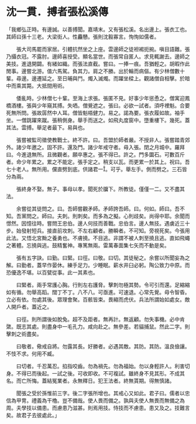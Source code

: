 # 沈一貫．搏者張松溪傳

「我鄉弘正時。有邊誠。以善搏聞。嘉靖末。又有張松溪。名出邊上。張衣工也。其師曰孫十三老。大梁街人。性麤戇。張則沈毅寡言。恂恂如儒者。

　　張大司馬罷而家居。引體抗然坐之上座。雲邊師之徒袒裼扼捥。嗔目語難。張乃攝衣冠。不露肘。邊師喜授受。顯名當世。而張常自匿人。求見輒謝去。邊師之美技。進退開闢。有緒如織。而張法直截。嘗曰。一捧一痕。吾猶輕之。胡暇作此閒事。邊嘗北游。值六馬駕。負其力。肩之不勝。出於輪而病傴。有少林僧數十輩。尋邊。邊遷延之。至日晡與鬥。燭入滅燭。而躍坐樑上。觀諸僧自相擊。於暗中而乘其斃。大抵間用術。

　　倭亂時。少林僧七十輩。至海上求張。張匿不見。好事少年慫恿之。僧寓迎鳳橋酒樓。張與少年窺其搏。失哂。僧覺遮之。張曰。必欲一試者。須呼裡魁。合要死無所問。張故孱然中人耳。僧皆魁梧健力。易之。諾為要。張衣履如故。袖手坐。一僧跳躍來蹴。張稍側身。舉手而送之。如飛丸度窗中。墮重樓下。幾死。蓋其法。雲搏。舉足者最下。易與也。

　　張嘗被監司徵使教戰士。終不許。曰。吾盟於師者嚴。不授非人。張嘗踏青郊外。諸少年邀之。固不許。還及門。諸少年戒守者。毋入張。閉之月城中。羅拜曰。今進退無所。且微觀者。願卒惠之。張不得已。許之。門多圜石。可數百斤者。命少年累之。累之不能定。張手定之。稍支以瓦。而更累一於其上。祝曰。吾七十老人。無所用。儻直劈到底。供諸君一。可乎。舉左手。側而劈之。三石皆分為兩。

　　張終身不娶。無子。事母以孝。聞死於牖下。所教徒。僅僅一二。又不盡其法。

　　余嘗從其徒問之。曰。吾師嘗觀矛師。矛師誇吾師。曰。何如。師曰。吾不知。吾黨問之。師曰。夫刺。則刺矣。而多為之擬。心則歧矣。尚得中耶。余聞而憬然。因憶往時。嘗問王忠伯。邊人何技而善戰。忠伯言。邊人無技。遇虜近三十步。始發射短兵。接直前攻刺。不左右顧者。勝瞬者。不可知。旁視死矣。今張用此法。又悟北宮黝之養勇也。不膚撓。不目逃。非謂不被人刺至撓且逃。直如飛蠅之著體。忘撓與逃。鼓精奮神。專篤無兩。雷萬春面集七矢而不動是矣。

　　張有五字訣。曰勤。曰緊。曰徑。曰敬。曰切。其徒秘之。余嘗以所聞妄為之解。曰勤者。蓋早作晏休。練手足力。少睡眠。薪水井臼必躬。陶公致力中原。而恐優逸不堪。以百甓從事。此一其素也。

　　曰緊者。兩手常護心胸。行則左右護脅。擊刺勿極其勢。令可引而還。足縮縮如有循。勿舉高蹈。闊丁不丁。八不八。可亟進。可速退。心常先覺。毋令智昏。立必有依。勿處其後。眾理會聚。百骸皆束。畏縮而虎伏。兵法所謂始如處女。敵人開戶者。蓋近之。

　　曰徑。則所謂後如脫兔。超不及距者。無再計。無返顧。勿失事機。必中肯綮。既志其處。則盡身中一毛孔力。咸向赴之。無參差。若貓捕鼠。然此二字。則擊刺之術盡矣。

　　曰敬者。儆戒自將。勿露其長。好勝者。必遇其敵。其防。其防。溫良儉讓。不忮不求。何用不臧。

　　曰切者。千忍萬忍。掐指咬齒。勿為禍先。勿為福始。勿以身輕許人。利害切身。不得已而後起。一試之後。可收即收。不可複試。雖終身不見其形。不成其名。而亡所悔。蓋結冤業者。永無釋日。犯王法者。終無貰期。得無慎諸。

　　聞張之受於孫惟前三字。後二字張所增也。其戒心又如此。君子曰。儒者以忠信為甲冑。禮義為干櫓。豈不備哉。使人畏而備之。孰與夫使人無畏而無備之為周。夫學技以備患。而慮患乃滋甚。則焉用技。恃技而不慮患。患又及之。技難言矣。故君子去彼處此。」　